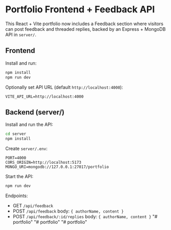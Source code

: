 # Portfolio Frontend + Feedback API

This React + Vite portfolio now includes a Feedback section where visitors can post feedback and threaded replies, backed by an Express + MongoDB API in `server/`.

## Frontend

Install and run:

```bash
npm install
npm run dev
```

Optionally set API URL (default `http://localhost:4000`):

```env
VITE_API_URL=http://localhost:4000
```

## Backend (server/)

Install and run the API:

```bash
cd server
npm install
```

Create `server/.env`:

```env
PORT=4000
CORS_ORIGIN=http://localhost:5173
MONGO_URI=mongodb://127.0.0.1:27017/portfolio
```

Start the API:

```bash
npm run dev
```

Endpoints:

- GET `/api/feedback`
- POST `/api/feedback` body: `{ authorName, content }`
- POST `/api/feedback/:id/replies` body: `{ authorName, content }`
"# portfolio" 
"# portfolio" 
"# portfolio" 
